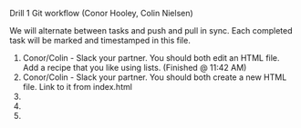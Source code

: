 Drill 1 Git workflow (Conor Hooley, Colin Nielsen)

We will alternate between tasks and push and pull in sync. Each completed task will be marked and timestamped in this file.

1. Conor/Colin - Slack your partner. You should both edit an HTML file. Add a recipe that you like using lists. (Finished @ 11:42 AM)
2. Conor/Colin - Slack your partner. You should both create a new HTML file. Link to it from index.html
3.
4.
5.